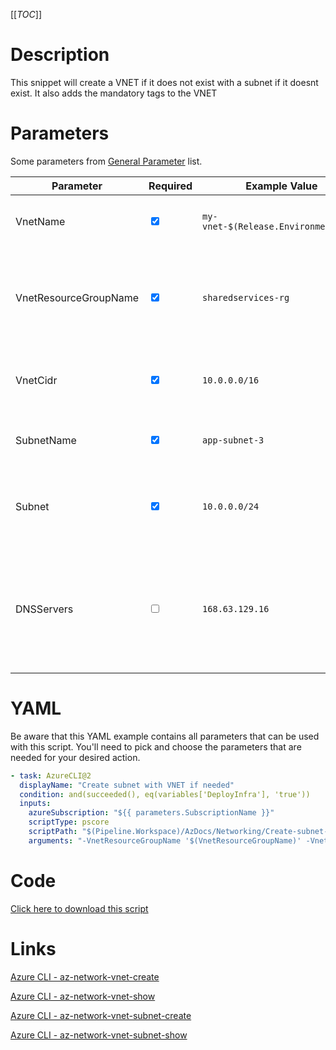 [[_TOC_]]

# Description

This snippet will create a VNET if it does not exist with a subnet if it doesnt exist. It also adds the mandatory tags to the VNET

# Parameters

Some parameters from [General Parameter](/Azure/Azure-CLI-Snippets) list.

| Parameter             | Required                        | Example Value                        | Description                                                                                                              |
| --------------------- | ------------------------------- | ------------------------------------ | ------------------------------------------------------------------------------------------------------------------------ |
| VnetName              | <input type="checkbox" checked> | `my-vnet-$(Release.EnvironmentName)` | The name of the VNET to use for your resource.                                                                           |
| VnetResourceGroupName | <input type="checkbox" checked> | `sharedservices-rg`                  | The ResourceGroup where your VNET resides in. If you are unsure use `sharedservices-rg`                                  |
| VnetCidr              | <input type="checkbox" checked> | `10.0.0.0/16`                        | The VNET address space to create. This uses the CIDR notation.                                                           |
| SubnetName            | <input type="checkbox" checked> | `app-subnet-3`                       | The name to use for the subnet to create.                                                                                |
| Subnet                | <input type="checkbox" checked> | `10.0.0.0/24`                        | The subnet identifier for the subnet to create. This uses the CIDR notation.                                             |
| DNSServers            | <input type="checkbox">         | `168.63.129.16`                      | Space separated list of DNS servers. This defauts to `168.63.129.16` (the default private endpoint DNS server for Azure) |

# YAML

Be aware that this YAML example contains all parameters that can be used with this script. You'll need to pick and choose the parameters that are needed for your desired action.

```yaml
- task: AzureCLI@2
  displayName: "Create subnet with VNET if needed"
  condition: and(succeeded(), eq(variables['DeployInfra'], 'true'))
  inputs:
    azureSubscription: "${{ parameters.SubscriptionName }}"
    scriptType: pscore
    scriptPath: "$(Pipeline.Workspace)/AzDocs/Networking/Create-subnet-with-VNET-if-needed.ps1"
    arguments: "-VnetResourceGroupName '$(VnetResourceGroupName)' -VnetName '$(VnetName)' -VnetCidr '$(VnetCidr)' -SubnetName '$(SubnetName)' -Subnet '$(Subnet)' -DNSServers '$(DNSServers)' -ResourceTags $(ResourceTags)"
```

# Code

[Click here to download this script](../../../../src/Networking/Create-subnet-with-VNET-if-needed.ps1)

# Links

[Azure CLI - az-network-vnet-create](https://docs.microsoft.com/en-us/cli/azure/network/vnet?view=azure-cli-latest#az-network-vnet-create)

[Azure CLI - az-network-vnet-show](https://docs.microsoft.com/en-us/cli/azure/network/vnet?view=azure-cli-latest#az-network-vnet-show)

[Azure CLI - az-network-vnet-subnet-create](https://docs.microsoft.com/en-us/cli/azure/network/vnet/subnet?view=azure-cli-latest#az-network-vnet-subnet-create)

[Azure CLI - az-network-vnet-subnet-show](https://docs.microsoft.com/en-us/cli/azure/network/vnet/subnet?view=azure-cli-latest#az-network-vnet-subnet-show)
